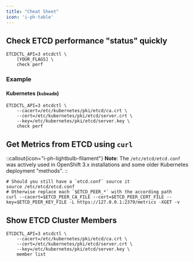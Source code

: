 ```yaml
---
title: "Cheat Sheet"
icon: 'i-ph-table'
---
```


## Check ETCD performance "status" quickly

```console
ETCDCTL_API=3 etcdctl \
    [YOUR_FLAGS] \
    check perf
```

### Example

#### Kubernetes (`kubeadm`)

```console
ETCDCTL_API=3 etcdctl \
    --cacert=/etc/kubernetes/pki/etcd/ca.crt \
    --cert=/etc/kubernetes/pki/etcd/server.crt \
    --key=/etc/kubernetes/pki/etcd/server.key \
    check perf
```

## Get Metrics from ETCD using `curl`

::callout{icon="i-ph-lightbulb-filament"}
**Note**:
    The `/etc/etcd/etcd.conf` was actively used in OpenShift 3.x installations and some older Kubernetes deployment "methods".
::

```console
# Should you still have a `etcd.conf` source it
source /etc/etcd/etcd.conf
# Otherwise replace each `$ETCD_PEER_*` with the according path
curl --cacert=$ETCD_PEER_CA_FILE --cert=$ETCD_PEER_CERT_FILE --key=$ETCD_PEER_KEY_FILE -L https://127.0.0.1:2379/metrics -XGET -v
```

## Show ETCD Cluster Members

```console
ETCDCTL_API=3 etcdctl \
    --cacert=/etc/kubernetes/pki/etcd/ca.crt \
    --cert=/etc/kubernetes/pki/etcd/server.crt \
    --key=/etc/kubernetes/pki/etcd/server.key \
    member list
```
